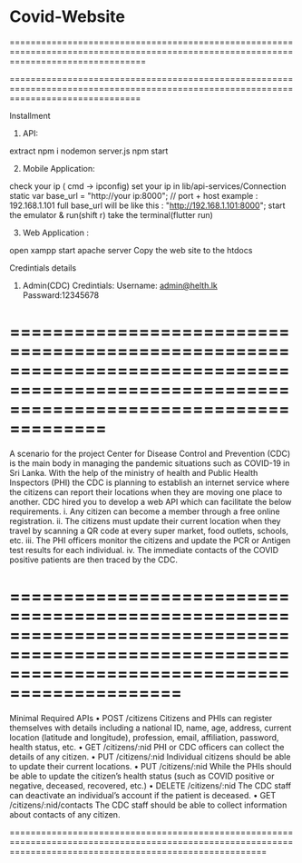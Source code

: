 # Covid-Website
======================================================================================================================================





=====================================================================================================================================


Installment

1. API:

extract
npm i 
nodemon server.js
npm start

2. Mobile Application: 

check your ip ( cmd -> ipconfig)
set your ip in lib/api-services/Connection
static var base_url = "http://your ip:8000";  // port + host
example : 192.168.1.101
full base_url will be like this :  "http://192.168.1.101:8000";
start the emulator & run(shift r)
take the terminal(flutter run)


3. Web Application :

open xampp
start apache server
Copy the web site to the htdocs



Credintials details

1. Admin(CDC) Credintials: Username: admin@helth.lk
                   Passward:12345678






===========================================================================================================================================
===========================================================================================================================================

A scenario for the project 
Center for Disease Control and Prevention (CDC) is the main body in managing the pandemic situations such as COVID-19 in Sri Lanka. With the help of the ministry of health and Public Health Inspectors (PHI) the CDC is planning to establish an internet service where the citizens can report their locations when they are moving one place to another. CDC hired you to develop a web API which can facilitate the below requirements.
i.	Any citizen can become a member through a free online registration.
ii.	The citizens must update their current location when they travel by scanning a QR code at every super market, food outlets, schools, etc.
iii.	The PHI officers monitor the citizens and update the PCR or Antigen test results for each individual. 
iv.	The immediate contacts of the COVID positive patients are then traced by the CDC. 

==================================================================================================================================================
==================================================================================================================================================

Minimal Required APIs
•	POST 	/citizens
Citizens and PHIs can register themselves with details including a national ID, name, age, address, current location (latitude and longitude), profession, email, affiliation, password, health status, etc.
•	GET	/citizens/:nid
PHI or CDC officers can collect the details of any citizen.
•	PUT	/citizens/:nid
Individual citizens should be able to update their current locations.
•	PUT	/citizens/:nid
While the PHIs should be able to update the citizen’s health status (such as COVID positive or negative, deceased, recovered, etc.)
•	DELETE	/citizens/:nid
The CDC staff can deactivate an individual’s account if the patient is deceased.
•	GET	/citizens/:nid/contacts
The CDC staff should be able to collect information about contacts of any citizen.

=============================================================================================================================================================

